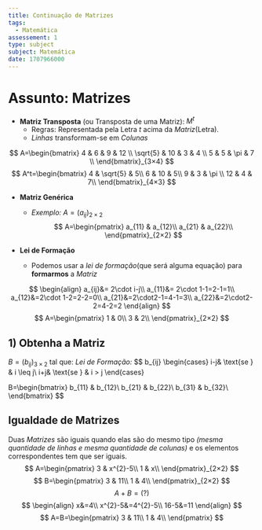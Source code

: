 ```yaml
---
title: Continuação de Matrizes
tags:
  - Matemática
assessement: 1
type: subject
subject: Matemática
date: 1707966000
---
```

# Assunto: Matrizes
- **Matriz Transposta** (ou Transposta de uma Matriz): $M^{t}$
	- Regras: Representada pela Letra $t$ acima da *Matriz*(Letra).
	- *Linhas* transformam-se em *Colunas*

$$
A=\begin{bmatrix}
4 & 6 & 9 & 12 \\
\sqrt{5} & 10 & 3 & 4 \\
5 & 5 & \pi & 7 \\
\end{bmatrix}_{3×4}
$$
$$
A^t=\begin{bmatrix}
4 & \sqrt{5} & 5\\
6 & 10 & 5\\
9 & 3 & \pi \\
12 & 4 & 7\\
\end{bmatrix}_{4×3}
$$
- **Matriz Genérica**
	- *Exemplo:* $A=(a_{ij})_{2×2}$ 
$$
A=\begin{pmatrix}
a_{11} & a_{12}\\
a_{21} & a_{22}\\
\end{pmatrix}_{2×2}
$$

- **Lei de Formação**
	- Podemos usar a *lei de formação*(que será alguma equação) para **formarmos** a *Matriz*

$$
\begin{align}
a_{ij}&= 2\cdot i-j\\
a_{11}&= 2\cdot 1-1=2-1=1\\
a_{12}&=2\cdot 1-2=2-2=0\\
a_{21}&=2\cdot2-1=4-1=3\\
a_{22}&=2\cdot2-2=4-2=2
\end{align}
$$
$$
A=\begin{pmatrix}
1 & 0\\
3 & 2\\
\end{pmatrix}_{2×2}
$$
## 1) Obtenha a Matriz
$B=(b_{ij})_{3×2}$ tal que:
*Lei de Formação:*
$$
b_{ij}
\begin{cases}
    i-j& \text{se } & i \leq j\\
    i+j& \text{se } & i > j
\end{cases}

$$
$$
B=\begin{bmatrix}
b_{11} & b_{12}\\
b_{21} & b_{22}\\
b_{31} & b_{32}\\
\end{bmatrix}
$$

## Igualdade de Matrizes
Duas *Matrizes* são iguais quando elas são do mesmo tipo *(mesma quantidade de linhas e mesma quantidade de colunas)* e os elementos correspondentes tem que ser iguais.
$$
A=\begin{pmatrix}
3 & x^{2}-5\\
1 & x\\
\end{pmatrix}_{2×2}
$$
$$
B=\begin{pmatrix}
3 & 11\\
1 & 4\\
\end{pmatrix}_{2×2}
$$
$$A+B=(?)$$
$$
\begin{align}
x&=4\\
x^{2}-5&=4^{2}-5\\
16-5&=11
\end{align}
$$
$$
A=B=\begin{pmatrix}
3 & 11\\
1 & 4\\
\end{pmatrix}
$$